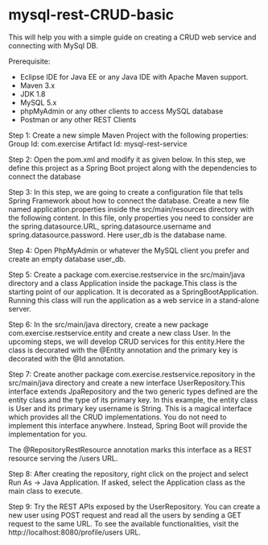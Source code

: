 # mysql-rest-CRUD-basic

This will help you with a simple guide on creating a CRUD web service and connecting with MySql DB.

Prerequisite:
- Eclipse IDE for Java EE or any Java IDE with Apache Maven support.
- Maven 3.x
- JDK 1.8
- MySQL 5.x
- phpMyAdmin or any other clients to access MySQL database
- Postman or any other REST Clients

Step 1:
Create a new simple Maven Project with the following properties:
Group Id: com.exercise
Artifact Id: mysql-rest-service

Step 2:
Open the pom.xml and modify it as given below. In this step, we define this project as a Spring Boot project along with the dependencies to connect the database

Step 3:
In this step, we are going to create a configuration file that tells Spring Framework about how to connect the database.
Create a new file named application.properties inside the src/main/resources directory with the following content. In this file, only properties you need to consider are the spring.datasource.URL, spring.datasource.username and spring.datasource.password. Here user_db is the database name.

Step 4:
Open PhpMyAdmin or whatever the MySQL client you prefer and create an empty database user_db.

Step 5:
Create a package com.exercise.restservice in the src/main/java directory and a class Application inside the package.This class is the starting point of our application. It is decorated as a SpringBootApplication. Running this class will run the application as a web service in a stand-alone server.

Step 6:
In the src/main/java directory, create a new package com.exercise.restservice.entity and create a new class User. In the upcoming steps, we will develop CRUD services for this entity.Here the class is decorated with the @Entity annotation and the primary key is decorated with the @Id annotation.

Step 7:
Create another package com.exercise.restservice.repository in the src/main/java directory and create a new interface UserRepository.This interface extends JpaRepository and the two generic types defined are the entity class and the type of its primary key. In this example, the entity class is User and its primary key username is String. This is a magical interface which provides all the CRUD implementations. You do not need to implement this interface anywhere. Instead, Spring Boot will provide the implementation for you.

The @RepositoryRestResource annotation marks this interface as a REST resource serving the /users URL.

Step 8:
After creating the repository, right click on the project and select Run As → Java Application. If asked, select the Application class as the main class to execute.

Step 9:
Try the REST APIs exposed by the UserRepository. You can create a new user using POST request and read all the users by sending a GET request to the same URL. To see the available functionalities, visit the http://localhost:8080/profile/users URL.


